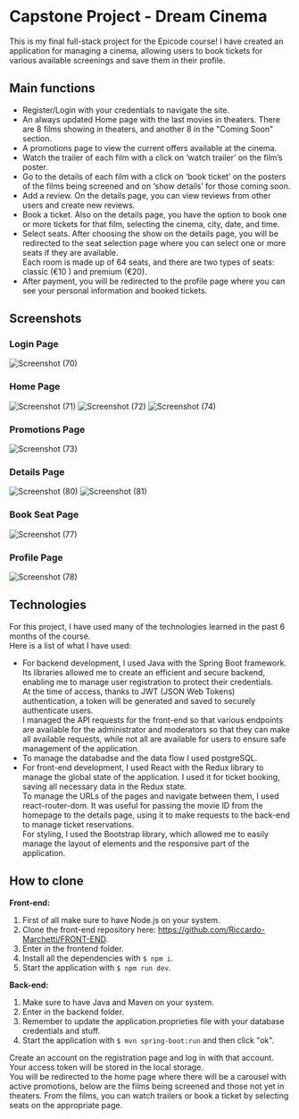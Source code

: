 # Capstone Project - Dream Cinema
This is my final full-stack project for the Epicode course!
I have created an application for managing a cinema, allowing users to book tickets for various available screenings and save them in their profile.

## Main functions
- Register/Login with your credentials to navigate the site.  
- An always updated Home page with the last movies in theaters.
There are 8 films showing in theaters, and another 8 in the "Coming Soon" section.  
- A promotions page to view the current offers available at the cinema.  
- Watch the trailer of each film with a click on ‘watch trailer’ on the film’s poster.  
- Go to the details of each film with a click on ‘book ticket’ on the posters of the films being screened and on ‘show details’ for those coming soon.    
- Add a review. On the details page, you can view reviews from other users and create new reviews.  
- Book a ticket. Also on the details page, you have the option to book one or more tickets for that film, selecting the cinema, city, date, and time.  
- Select seats. After choosing the show on the details page, you will be redirected to the seat selection page where you can select one or more seats if they are available. <br /> Each room is made up of 64 seats, and there are two types of seats: classic (€10 ) and premium (€20).  
- After payment, you will be redirected to the profile page where you can see your personal information and booked tickets.
## Screenshots
### Login Page
![Screenshot (70)](https://github.com/Riccardo-Marchetti/Capstone_project/assets/151193857/76d73c9f-abb2-4419-8780-f687670a24bd)
### Home Page
![Screenshot (71)](https://github.com/Riccardo-Marchetti/Capstone_project/assets/151193857/e8b6ee73-3d82-482d-9139-99ebce31af4f)
![Screenshot (72)](https://github.com/Riccardo-Marchetti/Capstone_project/assets/151193857/15c473ae-6814-4d38-96d2-8a64bdbf9fff)
![Screenshot (74)](https://github.com/Riccardo-Marchetti/Capstone_project/assets/151193857/6844f9cf-6771-4396-880e-16c98003c87a)
### Promotions Page
![Screenshot (73)](https://github.com/Riccardo-Marchetti/Capstone_project/assets/151193857/3a99868e-038a-41f2-aa85-c1342f2b464c)
### Details Page
![Screenshot (80)](https://github.com/Riccardo-Marchetti/Capstone_project/assets/151193857/d1bf3dd3-ca11-4333-934f-056d4c83f912)
![Screenshot (81)](https://github.com/Riccardo-Marchetti/Capstone_project/assets/151193857/1675e71e-a44d-459c-8f14-32049cfa5e57)

### Book Seat Page
![Screenshot (77)](https://github.com/Riccardo-Marchetti/Capstone_project/assets/151193857/808ee5e4-1527-4ed7-9d48-370b0a32b6be)
### Profile Page
![Screenshot (78)](https://github.com/Riccardo-Marchetti/Capstone_project/assets/151193857/be97a7f4-064a-4158-8ff2-e07c764ef290)



## Technologies
For this project, I have used many of the technologies learned in the past 6 months of the course. <br /> Here is a list of what I have used:  
- For backend development, I used Java with the Spring Boot framework. Its libraries allowed me to create an efficient and secure backend, enabling me to manage user registration to protect their credentials. <br /> At the time of access, thanks to JWT (JSON Web Tokens) authentication, a token will be generated and saved to securely authenticate users. <br /> I managed the API requests for the front-end so that various endpoints are available for the administrator and moderators so that they can make all available requests, while not all are available for users to ensure safe management of the application.  
- To manage the databadse and the data flow I used postgreSQL.  
- For front-end development, I used React with the Redux library to manage the global state of the application. I used it for ticket booking, saving all necessary data in the Redux state. <br /> To manage the URLs of the pages and navigate between them, I used react-router-dom. It was useful for passing the movie ID from the homepage to the details page, using it to make requests to the back-end to manage ticket reservations. <br /> For styling, I used the Bootstrap library, which allowed me to easily manage the layout of elements and the responsive part of the application.
## How to clone
**Front-end:**
1. First of all make sure to have Node.js on your system.
2. Clone the front-end repository here: https://github.com/Riccardo-Marchetti/FRONT-END.
3. Enter in the frontend folder.
4. Install all the dependencies with `$ npm i`.
5. Start the application with `$ npm run dev`.

**Back-end:**
1. Make sure to have Java and Maven on your system.
2. Enter in the backend folder.
3. Remember to update the application.proprieties file with your database credentials and stuff.
4. Start the application with `$ mvn spring-boot:run` and then click "ok".  

Create an account on the registration page and log in with that account. Your access token will be stored in the local storage. <br /> You will be redirected to the home page where there will be a carousel with active promotions, below are the films being screened and those not yet in theaters. From the films, you can watch trailers or book a ticket by selecting seats on the appropriate page.  
